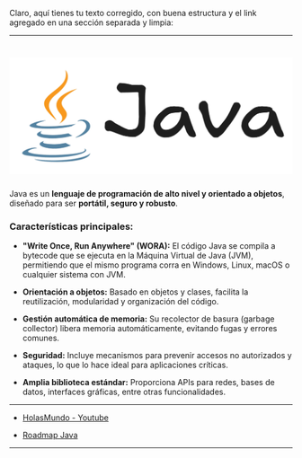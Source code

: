 Claro, aquí tienes tu texto corregido, con buena estructura y el link agregado en una sección separada y limpia:

---

# ![Java](readme.png)

Java es un **lenguaje de programación de alto nivel y orientado a objetos**, diseñado para ser **portátil, seguro y robusto**.

### Características principales:

* **"Write Once, Run Anywhere" (WORA):**
  El código Java se compila a bytecode que se ejecuta en la Máquina Virtual de Java (JVM), permitiendo que el mismo programa corra en Windows, Linux, macOS o cualquier sistema con JVM.

* **Orientación a objetos:**
  Basado en objetos y clases, facilita la reutilización, modularidad y organización del código.

* **Gestión automática de memoria:**
  Su recolector de basura (garbage collector) libera memoria automáticamente, evitando fugas y errores comunes.

* **Seguridad:**
  Incluye mecanismos para prevenir accesos no autorizados y ataques, lo que lo hace ideal para aplicaciones críticas.

* **Amplia biblioteca estándar:**
  Proporciona APIs para redes, bases de datos, interfaces gráficas, entre otras funcionalidades.

---

* [HolasMundo - Youtube](https://youtu.be/b0NHh8RNWK4)

* [Roadmap Java](https://roadmap.sh/java)

---
